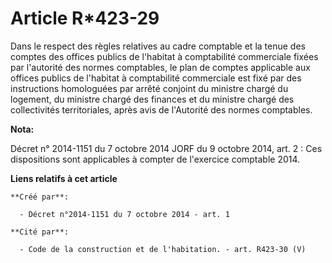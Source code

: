 # Article R*423-29

Dans le respect des règles relatives au cadre comptable et la tenue des comptes des offices publics de l'habitat à
comptabilité commerciale fixées par l'autorité des normes comptables, le plan de comptes applicable aux offices publics de
l'habitat à comptabilité commerciale est fixé par des instructions homologuées par arrêté conjoint du ministre chargé du
logement, du ministre chargé des finances et du ministre chargé des collectivités territoriales, après avis de l'Autorité des
normes comptables.

**Nota:**

Décret n° 2014-1151 du 7 octobre 2014 JORF du 9 octobre 2014, art. 2 : Ces dispositions sont applicables à compter de
l'exercice comptable 2014.

**Liens relatifs à cet article**

	**Créé par**:

	  - Décret n°2014-1151 du 7 octobre 2014 - art. 1

	**Cité par**:

	  - Code de la construction et de l'habitation. - art. R423-30 (V)
